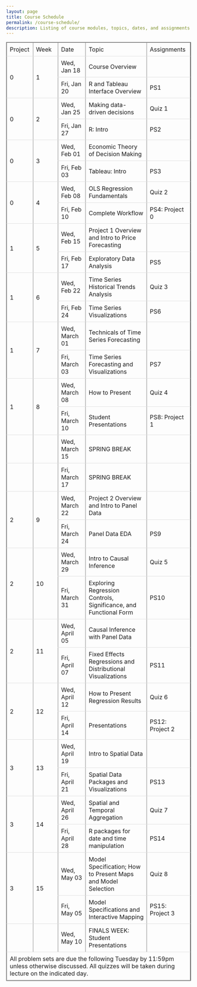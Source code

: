 ```yaml
---
layout: page
title: Course Schedule
permalink: /course-schedule/
description: Listing of course modules, topics, dates, and assignments
---
```




<head>
<style>
table {
  border-collapse: collapse;
  width: 100%;
}
th, td {
  padding: 8px;
  text-align: left;
  border-bottom: 1px solid #ddd;
}
</style>
</head>
<body>
	<table cellspacing="0" border="1">
		<thead>
			<tr>
				<td style="min-width:50px">Project</td>
				<td style="min-width:50px">Week</td>
				<td style="min-width:50px">Date</td>
				<td style="min-width:50px">Topic</td>
				<td style="min-width:50px">Assignments</td>
			</tr>
        </thead>
		<tbody>
			<tr>
				<td rowspan="2">0</td>
				<td rowspan="2">1</td>
				<td style="min-width:50px">Wed, Jan 18</td>
				<td style="min-width:50px">Course Overview</td>
				<td style="min-width:50px"></td>
			</tr>
			<tr>
				<td style="min-width:50px">Fri, Jan 20</td>
				<td style="min-width:50px">R and Tableau Interface Overview</td>
				<td style="min-width:50px">PS1</td>
			</tr>
			<tr>
				<td rowspan="2">0</td>
				<td rowspan="2">2</td>
				<td style="min-width:50px">Wed, Jan 25</td>
				<td style="min-width:50px">Making data-driven decisions</td>
				<td style="min-width:50px">Quiz 1</td>
			</tr>
			<tr>
				<td style="min-width:50px">Fri, Jan 27</td>
				<td style="min-width:50px">R: Intro</td>
				<td style="min-width:50px">PS2</td>
			</tr>
			<tr>
				<td rowspan="2">0</td>
				<td rowspan="2">3</td>
				<td style="min-width:50px">Wed, Feb 01</td>
				<td style="min-width:50px">Economic Theory of Decision Making</td>
				<td style="min-width:50px"></td>
			</tr>
			<tr>
				<td style="min-width:50px">Fri, Feb 03</td>
				<td style="min-width:50px">Tableau: Intro</td>
				<td style="min-width:50px">PS3</td>
			</tr>
			<tr>
				<td rowspan="2">0</td>
				<td rowspan="2">4</td>
				<td style="min-width:50px">Wed, Feb 08</td>
				<td style="min-width:50px">OLS Regression Fundamentals</td>
				<td style="min-width:50px">Quiz 2</td>
			</tr>
			<tr>
				<td style="min-width:50px">Fri, Feb 10</td>
				<td style="min-width:50px">Complete Workflow</td>
				<td style="min-width:50px">PS4: Project 0</td>
			</tr>
			<tr>
				<td rowspan="2">1</td>
				<td rowspan="2">5</td>
				<td style="min-width:50px">Wed, Feb 15</td>
				<td style="min-width:50px">Project 1 Overview and Intro to Price Forecasting</td>
				<td style="min-width:50px"></td>
			</tr>
			<tr>
				<td style="min-width:50px">Fri, Feb 17</td>
				<td style="min-width:50px">Exploratory Data Analysis</td>
				<td style="min-width:50px">PS5</td>
			</tr>
			<tr>
				<td rowspan="2">1</td>
				<td rowspan="2">6</td>
				<td style="min-width:50px">Wed, Feb 22</td>
				<td style="min-width:50px">Time Series Historical Trends Analysis</td>
				<td style="min-width:50px">Quiz 3</td>
			</tr>
			<tr>
				<td style="min-width:50px">Fri, Feb 24</td>
				<td style="min-width:50px">Time Series Visualizations</td>
				<td style="min-width:50px">PS6</td>
			</tr>
			<tr>
				<td rowspan="2">1</td>
				<td rowspan="2">7</td>
				<td style="min-width:50px">Wed, March 01</td>
				<td style="min-width:50px">Technicals of Time Series Forecasting</td>
				<td style="min-width:50px"></td>
			</tr>
			<tr>
				<td style="min-width:50px">Fri, March 03</td>
				<td style="min-width:50px">Time Series Forecasting and Visualizations</td>
				<td style="min-width:50px">PS7</td>
			</tr>
			<tr>
				<td rowspan="2">1</td>
				<td rowspan="2">8</td>
				<td style="min-width:50px">Wed, March 08</td>
				<td style="min-width:50px">How to Present</td>
				<td style="min-width:50px">Quiz 4</td>
			</tr>
			<tr>
				<td style="min-width:50px">Fri, March 10</td>
				<td style="min-width:50px">Student Presentations</td>
				<td style="min-width:50px">PS8: Project 1</td>
			</tr>
			<tr>
				<td style="min-width:50px"></td>
				<td style="min-width:50px"></td>
				<td style="min-width:50px">Wed, March 15</td>
				<td style="min-width:50px">SPRING BREAK</td>
				<td style="min-width:50px"></td>
			</tr>
			<tr>
				<td style="min-width:50px"></td>
				<td style="min-width:50px"></td>
				<td style="min-width:50px">Fri, March 17</td>
				<td style="min-width:50px">SPRING BREAK</td>
				<td style="min-width:50px"></td>
			</tr>
			<tr>
				<td rowspan="2">2</td>
				<td rowspan="2">9</td>
				<td style="min-width:50px">Wed, March 22</td>
				<td style="min-width:50px">Project 2 Overview and Intro to Panel Data</td>
				<td style="min-width:50px"></td>
			</tr>
			<tr>
				<td style="min-width:50px">Fri, March 24</td>
				<td style="min-width:50px">Panel Data EDA</td>
				<td style="min-width:50px">PS9</td>
			</tr>
			<tr>
				<td rowspan="2">2</td>
				<td rowspan="2">10</td>
				<td style="min-width:50px">Wed, March 29</td>
				<td style="min-width:50px">Intro to Causal Inference</td>
				<td style="min-width:50px">Quiz 5</td>
			</tr>
			<tr>
				<td style="min-width:50px">Fri, March 31</td>
				<td style="min-width:50px">Exploring Regression Controls, Significance, and Functional Form</td>
				<td style="min-width:50px">PS10</td>
			</tr>
			<tr>
				<td rowspan="2">2</td>
				<td rowspan="2">11</td>
				<td style="min-width:50px">Wed, April 05</td>
				<td style="min-width:50px">Causal Inference with Panel Data</td>
				<td style="min-width:50px"></td>
			</tr>
			<tr>
				<td style="min-width:50px">Fri, April 07</td>
				<td style="min-width:50px">Fixed Effects Regressions and Distributional Visualizations</td>
				<td style="min-width:50px">PS11</td>
			</tr>
			<tr>
				<td rowspan="2">2</td>
				<td rowspan="2">12</td>
				<td style="min-width:50px">Wed, April 12</td>
				<td style="min-width:50px">How to Present Regression Results</td>
				<td style="min-width:50px">Quiz 6</td>
			</tr>
			<tr>
				<td style="min-width:50px">Fri, April 14</td>
				<td style="min-width:50px">Presentations</td>
				<td style="min-width:50px">PS12: Project 2</td>
			</tr>
			<tr>
				<td rowspan="2">3</td>
				<td rowspan="2">13</td>
				<td style="min-width:50px">Wed, April 19</td>
				<td style="min-width:50px">Intro to Spatial Data</td>
				<td style="min-width:50px"></td>
			</tr>
			<tr>
				<td style="min-width:50px">Fri, April 21</td>
				<td style="min-width:50px">Spatial Data Packages and Visualizations</td>
				<td style="min-width:50px">PS13</td>
			</tr>
			<tr>
				<td rowspan="2">3</td>
				<td rowspan="2">14</td>
				<td style="min-width:50px">Wed, April 26</td>
				<td style="min-width:50px">Spatial and Temporal Aggregation</td>
				<td style="min-width:50px">Quiz 7</td>
			</tr>
			<tr>
				<td style="min-width:50px">Fri, April 28</td>
				<td style="min-width:50px">R packages for date and time manipulation</td>
				<td style="min-width:50px">PS14</td>
			</tr>
			<tr>
				<td rowspan="2">3</td>
				<td rowspan="2">15</td>
				<td style="min-width:50px">Wed, May 03</td>
				<td style="min-width:50px">Model Specification; How to Present Maps and Model Selection</td>
				<td style="min-width:50px">Quiz 8</td>
			</tr>
			<tr>
				<td style="min-width:50px">Fri, May 05</td>
				<td style="min-width:50px">Model Specifications and Interactive Mapping</td>
				<td style="min-width:50px">PS15: Project 3</td>
			</tr>
			<tr>
				<td style="min-width:50px"></td>
				<td style="min-width:50px"></td>
				<td style="min-width:50px">Wed, May 10</td>
				<td style="min-width:50px">FINALS WEEK: Student Presentations</td>
				<td style="min-width:50px"></td>
			</tr>
		</tbody>
        <tfoot> 
            <tr> 
                <td colspan="5">All problem sets are due the following Tuesday by 11:59pm unless otherwise discussed. All quizzes will be taken during lecture on the indicated day.</td> 
            </tr> 
        </tfoot>
	</table>
</body>